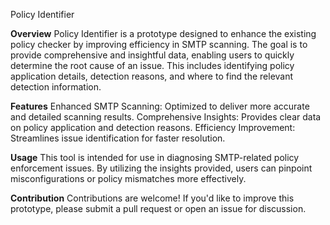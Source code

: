 Policy Identifier

**Overview**
  Policy Identifier is a prototype designed to enhance the existing policy checker by improving efficiency in SMTP scanning. The goal is to provide comprehensive and insightful data, enabling users to quickly determine the root cause of an issue. This includes identifying policy application details, detection reasons, and where to find the relevant detection information.

**Features**
  Enhanced SMTP Scanning: Optimized to deliver more accurate and detailed scanning results.
  Comprehensive Insights: Provides clear data on policy application and detection reasons.
  Efficiency Improvement: Streamlines issue identification for faster resolution.

**Usage**
  This tool is intended for use in diagnosing SMTP-related policy enforcement issues. By utilizing the insights provided, users can pinpoint misconfigurations or policy mismatches more effectively.

**Contribution**
  Contributions are welcome! If you'd like to improve this prototype, please submit a pull request or open an issue for discussion.
